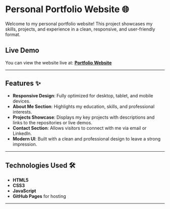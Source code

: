 # Personal Portfolio Website 🌐  

Welcome to my personal portfolio website! This project showcases my skills, projects, and experience in a clean, responsive, and user-friendly format.  

## Live Demo  
You can view the website live at: [**Portfolio Website**](https://c-zonias.github.io/portfoliowebsite/)  

---

## Features ✨  
- **Responsive Design**: Fully optimized for desktop, tablet, and mobile devices.  
- **About Me Section**: Highlights my education, skills, and professional interests.  
- **Projects Showcase**: Displays my key projects with descriptions and links to the repositories or live demos.  
- **Contact Section**: Allows visitors to connect with me via email or LinkedIn.  
- **Modern UI**: Built with a clean and professional design to leave a strong impression.  

---

## Technologies Used 🛠️  
- **HTML5**  
- **CSS3**  
- **JavaScript**  
- **GitHub Pages** for hosting  

---


